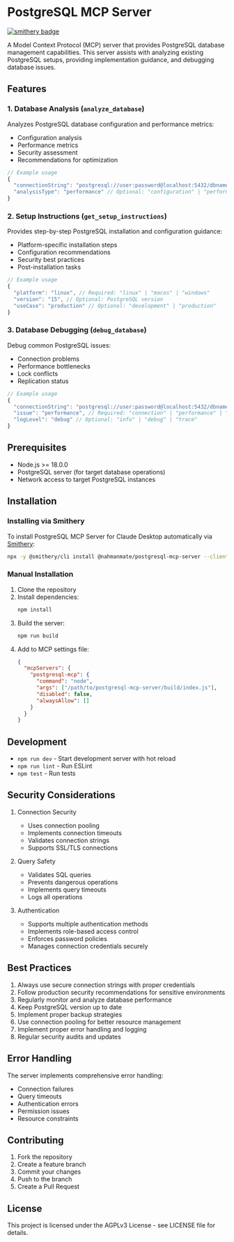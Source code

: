 # PostgreSQL MCP Server

[![smithery badge](https://smithery.ai/badge/@nahmanmate/postgresql-mcp-server)](https://smithery.ai/server/@nahmanmate/postgresql-mcp-server)

A Model Context Protocol (MCP) server that provides PostgreSQL database management capabilities. This server assists with analyzing existing PostgreSQL setups, providing implementation guidance, and debugging database issues.

## Features

### 1. Database Analysis (`analyze_database`)
Analyzes PostgreSQL database configuration and performance metrics:
- Configuration analysis
- Performance metrics
- Security assessment
- Recommendations for optimization

```typescript
// Example usage
{
  "connectionString": "postgresql://user:password@localhost:5432/dbname",
  "analysisType": "performance" // Optional: "configuration" | "performance" | "security"
}
```

### 2. Setup Instructions (`get_setup_instructions`)
Provides step-by-step PostgreSQL installation and configuration guidance:
- Platform-specific installation steps
- Configuration recommendations
- Security best practices
- Post-installation tasks

```typescript
// Example usage
{
  "platform": "linux", // Required: "linux" | "macos" | "windows"
  "version": "15", // Optional: PostgreSQL version
  "useCase": "production" // Optional: "development" | "production"
}
```

### 3. Database Debugging (`debug_database`)
Debug common PostgreSQL issues:
- Connection problems
- Performance bottlenecks
- Lock conflicts
- Replication status

```typescript
// Example usage
{
  "connectionString": "postgresql://user:password@localhost:5432/dbname",
  "issue": "performance", // Required: "connection" | "performance" | "locks" | "replication"
  "logLevel": "debug" // Optional: "info" | "debug" | "trace"
}
```

## Prerequisites

- Node.js >= 18.0.0
- PostgreSQL server (for target database operations)
- Network access to target PostgreSQL instances

## Installation

### Installing via Smithery

To install PostgreSQL MCP Server for Claude Desktop automatically via [Smithery](https://smithery.ai/server/@nahmanmate/postgresql-mcp-server):

```bash
npx -y @smithery/cli install @nahmanmate/postgresql-mcp-server --client claude
```

### Manual Installation
1. Clone the repository
2. Install dependencies:
   ```bash
   npm install
   ```
3. Build the server:
   ```bash
   npm run build
   ```
4. Add to MCP settings file:
   ```json
   {
     "mcpServers": {
       "postgresql-mcp": {
         "command": "node",
         "args": ["/path/to/postgresql-mcp-server/build/index.js"],
         "disabled": false,
         "alwaysAllow": []
       }
     }
   }
   ```

## Development

- `npm run dev` - Start development server with hot reload
- `npm run lint` - Run ESLint
- `npm test` - Run tests

## Security Considerations

1. Connection Security
   - Uses connection pooling
   - Implements connection timeouts
   - Validates connection strings
   - Supports SSL/TLS connections

2. Query Safety
   - Validates SQL queries
   - Prevents dangerous operations
   - Implements query timeouts
   - Logs all operations

3. Authentication
   - Supports multiple authentication methods
   - Implements role-based access control
   - Enforces password policies
   - Manages connection credentials securely

## Best Practices

1. Always use secure connection strings with proper credentials
2. Follow production security recommendations for sensitive environments
3. Regularly monitor and analyze database performance
4. Keep PostgreSQL version up to date
5. Implement proper backup strategies
6. Use connection pooling for better resource management
7. Implement proper error handling and logging
8. Regular security audits and updates

## Error Handling

The server implements comprehensive error handling:
- Connection failures
- Query timeouts
- Authentication errors
- Permission issues
- Resource constraints

## Contributing

1. Fork the repository
2. Create a feature branch
3. Commit your changes
4. Push to the branch
5. Create a Pull Request

## License

This project is licensed under the AGPLv3 License - see LICENSE file for details.
